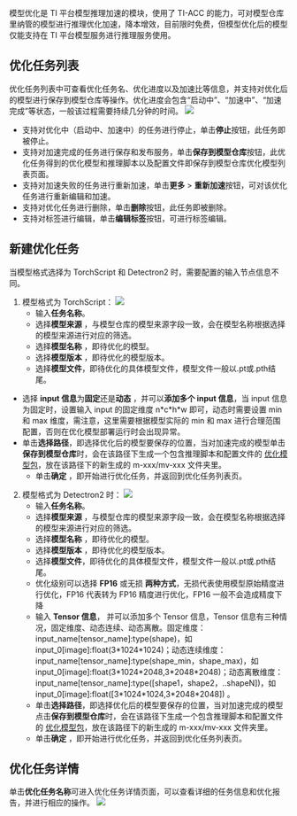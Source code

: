 模型优化是 TI 平台模型推理加速的模块，使用了 TI-ACC 的能力，可对模型仓库里纳管的模型进行推理优化加速，降本增效，目前限时免费，但模型优化后的模型仅能支持在 TI 平台模型服务进行推理服务使用。

## 优化任务列表
优化任务列表中可查看优化任务名、优化进度以及加速比等信息，并支持对优化后的模型进行保存到模型仓库等操作。优化进度会包含“启动中”、“加速中”、“加速完成”等状态，一般该过程需要持续几分钟的时间。
![](https://qcloudimg.tencent-cloud.cn/raw/4bd5c881feabe498ba695b2022b51b59.png)

-	支持对优化中（启动中、加速中）的任务进行停止，单击**停止**按钮，此任务即被停止。
-	支持对加速完成的任务进行保存和发布服务，单击**保存到模型仓库**按钮，此优化任务得到的优化模型和推理脚本以及配置文件即保存到模型仓库优化模型列表页面。
-	支持对加速失败的任务进行重新加速，单击**更多** > **重新加速**按钮，可对该优化任务进行重新编辑和加速。
-	支持对优化任务进行删除，单击**删除**按钮，此任务即被删除。
-	支持对标签进行编辑，单击**编辑标签**按钮，可进行标签编辑。

## 新建优化任务
当模型格式选择为 TorchScript 和 Detectron2 时，需要配置的输入节点信息不同。
1.	模型格式为 TorchScript：
![](https://qcloudimg.tencent-cloud.cn/raw/7ff3b61492572f3853c01f57b7e80f7d.png)
	-	输入**任务名称**。
	-	选择**模型来源** ，与模型仓库的模型来源字段一致，会在模型名称根据选择的模型来源进行对应的筛选。
	-	选择**模型名称** ，即待优化的模型。
	-	选择**模型版本** ，即待优化的模型版本。
	-	选择**模型文件**，即待优化的具体模型文件，模型文件一般以.pt或.pth结尾。
  -	选择  **input 信息**为**固定**还是**动态** ，并可以**添加多个 input 信息**，当 input 信息为固定时，设置输入 input 的固定维度 n\*c\*h\*w 即可，动态时需要设置 min 和 max 维度，需注意，这里需要根据模型实际的 min 和 max 进行合理范围配置，否则在优化模型部署运行时会出现异常。
  -	单击**选择路径**，即选择优化后的模型要保存的位置，当对加速完成的模型单击**保存到模型仓库**时，会在该路径下生成一个包含推理脚本和配置文件的 [优化模型包](https://cloud.tencent.com/document/product/851/74145)，放在该路径下的新生成的 m-xxx/mv-xxx 文件夹里。
	-	单击**确定** ，即开始进行优化任务，并返回到优化任务列表页。
2.	模型格式为 Detectron2 时：
![](https://qcloudimg.tencent-cloud.cn/raw/8963ef4550ca79a07dca9ccf1b91d80a.png)
	-	输入**任务名称**。
	-	选择**模型来源** ，与模型仓库的模型来源字段一致，会在模型名称根据选择的模型来源进行对应的筛选。
	-	选择**模型名称** ，即待优化的模型。
	-	选择**模型版本** ，即待优化的模型版本。
	-	选择**模型文件**，即待优化的具体模型文件，模型文件一般以.pt或.pth结尾。
	-	优化级别可以选择 **FP16** 或无损 **两种方式**，无损代表使用模型原始精度进行优化，FP16 代表转为 FP16 精度进行优化，FP16 一般不会造成精度下降
	-	输入 **Tensor 信息**， 并可以添加多个 Tensor 信息，Tensor 信息有三种情况，固定维度、动态连续、动态离散。固定维度：input_name[tensor_name]:type(shape)，如input_0[image]:float(3\*1024\*1024)；动态连续维度：input_name[tensor_name]:type(shape_min，shape_max)，如input_0[image]:float(3\*1024\*2048,3\*2048\*2048)；动态离散维度：input_name[tensor_name]:type([shape1，shape2，..shapeN])，如input_0[image]:float([3\*1024\*1024,3\*2048\*2048]) 。
	-	单击**选择路径**，即选择优化后的模型要保存的位置，当对加速完成的模型点击**保存到模型仓库**时，会在该路径下生成一个包含推理脚本和配置文件的 [优化模型包](https://cloud.tencent.com/document/product/851/74145)，放在该路径下的新生成的 m-xxx/mv-xxx 文件夹里。
	-	单击**确定** ，即开始进行优化任务，并返回到优化任务列表页。

## 优化任务详情

单击**优化任务名称**可进入优化任务详情页面，可以查看详细的任务信息和优化报告，并进行相应的操作。
![](https://qcloudimg.tencent-cloud.cn/raw/f7739131326f1b482c8d99c5f7330383.png)
